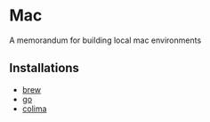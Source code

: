 # Mac

A memorandum for building local mac environments

## Installations

* [brew](https://github.com/Homebrew/brew)
* [go](https://go.dev/)
* [colima](https://github.com/abiosoft/colima)
